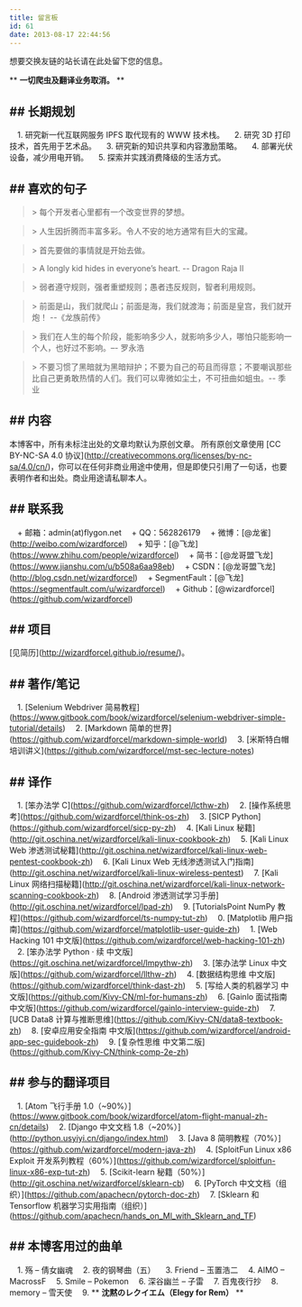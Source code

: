 ```yaml
---
title: 留言板
id: 61
date: 2013-08-17 22:44:56
---
```


想要交换友链的站长请在此处留下您的信息。

\*\* **一切爬虫及翻译业务取消。** \*\*

## \#\# 长期规划

　1\.  研究新一代互联网服务 IPFS 取代现有的 WWW 技术栈。
　2\.  研究 3D 打印技术，首先用于艺术品。
　3\.  研究新的知识共享和内容激励策略。
　4\.  部署光伏设备，减少用电开销。
　5\.  探索并实践消费降级的生活方式。

## \#\# 喜欢的句子

> \> 每个开发者心里都有一个改变世界的梦想。

> \> 人生因折腾而丰富多彩。令人不安的地方通常有巨大的宝藏。

> \> 首先要做的事情就是开始去做。

> \> A longly kid hides in everyone’s heart. -- Dragon Raja II

> \> 弱者遵守规则，强者重塑规则；愚者违反规则，智者利用规则。

> \> 前面是山，我们就爬山；前面是海，我们就渡海；前面是皇宫，我们就开炮！ --《龙族前传》

> \> 我们在人生的每个阶段，能影响多少人，就影响多少人，哪怕只能影响一个人，也好过不影响。–- 罗永浩

> \> 不要习惯了黑暗就为黑暗辩护；不要为自己的苟且而得意；不要嘲讽那些比自己更勇敢热情的人们。我们可以卑微如尘土，不可扭曲如蛆虫。-- 季业

## \#\# 内容

本博客中，所有未标注出处的文章均默认为原创文章。
所有原创文章使用 \[CC BY-NC-SA 4.0 协议\]\(<http://creativecommons.org/licenses/by-nc-sa/4.0/cn/>\)，你可以在任何非商业用途中使用，但是即使只引用了一句话，也要表明作者和出处。商业用途请私聊本人。

## \#\# 联系我

　\+   邮箱：admin(at)flygon.net
　\+   QQ：562826179
　\+   微博：\[@龙雀\]\(<http://weibo.com/wizardforcel>\)
　\+   知乎：\[@飞龙\]\(<https://www.zhihu.com/people/wizardforcel>\)
　\+   简书：\[@龙哥盟飞龙\]\(<https://www.jianshu.com/u/b508a6aa98eb>\)
　\+   CSDN：\[@龙哥盟飞龙\]\(<http://blog.csdn.net/wizardforcel>\)
　\+   SegmentFault：\[@飞龙\]\(<https://segmentfault.com/u/wizardforcel>\)
　\+   Github：\[@wizardforcel\]\(<https://github.com/wizardforcel>\)

## \#\# 项目

\[见简历\]\(<http://wizardforcel.github.io/resume/>\)。

## \#\# 著作/笔记

　1\.  \[Selenium Webdriver 简易教程\]\(<https://www.gitbook.com/book/wizardforcel/selenium-webdriver-simple-tutorial/details>\)
　2\.  \[Markdown 简单的世界\]\(<https://github.com/wizardforcel/markdown-simple-world>\)
　3\.  \[米斯特白帽培训讲义\]\(<https://github.com/wizardforcel/mst-sec-lecture-notes>\)

## \#\# 译作

　1\.  \[笨办法学 C\]\(<https://github.com/wizardforcel/lcthw-zh>\)
　2\.  \[操作系统思考\]\(<https://github.com/wizardforcel/think-os-zh>\)
　3\.  \[SICP Python\]\(<https://github.com/wizardforcel/sicp-py-zh>\)
　4\.  \[Kali Linux 秘籍\]\(<http://git.oschina.net/wizardforcel/kali-linux-cookbook-zh>\)
　5\.  \[Kali Linux Web 渗透测试秘籍\]\(<http://git.oschina.net/wizardforcel/kali-linux-web-pentest-cookbook-zh>\)
　6\.  \[Kali Linux Web 无线渗透测试入门指南\]\(<http://git.oschina.net/wizardforcel/kali-linux-wireless-pentest>\)
　7\.  \[Kali Linux 网络扫描秘籍\]\(<http://git.oschina.net/wizardforcel/kali-linux-network-scanning-cookbook-zh>\)
　8\.  \[Android 渗透测试学习手册\]\(<http://git.oschina.net/wizardforcel/lpad-zh>\)
　9\.  \[TutorialsPoint NumPy 教程\]\(<https://github.com/wizardforcel/ts-numpy-tut-zh>\)
　0\.  \[Matplotlib 用户指南\]\(<https://github.com/wizardforcel/matplotlib-user-guide-zh>\)
　1\.  \[Web Hacking 101 中文版\]\(<https://github.com/wizardforcel/web-hacking-101-zh>\)
　2\.  \[笨办法学 Python · 续 中文版\]\(<https://git.oschina.net/wizardforcel/lmpythw-zh>\)
　3\.  \[笨办法学 Linux 中文版\]\(<https://github.com/wizardforcel/llthw-zh>\)
　4\.  \[数据结构思维 中文版\]\(<https://github.com/wizardforcel/think-dast-zh>\)
　5\.  \[写给人类的机器学习 中文版\]\(<https://github.com/Kivy-CN/ml-for-humans-zh>\)
　6\.  \[Gainlo 面试指南 中文版\]\(<https://github.com/wizardforcel/gainlo-interview-guide-zh>\)
　7\.  \[UCB Data8 计算与推断思维\]\(<https://github.com/Kivy-CN/data8-textbook-zh>\)
　8\.  \[安卓应用安全指南 中文版\]\(<https://github.com/wizardforcel/android-app-sec-guidebook-zh>\)
　9\.  \[复杂性思维 中文第二版\]\(<https://github.com/Kivy-CN/think-comp-2e-zh>\)

## \#\# 参与的翻译项目

　1\.  \[Atom 飞行手册 1.0（~90%）\]\(<https://www.gitbook.com/book/wizardforcel/atom-flight-manual-zh-cn/details>\)
　2\.  \[Django 中文文档 1.8（~20%）\]\(<http://python.usyiyi.cn/django/index.html>\)
　3\.  \[Java 8 简明教程（70%）\]\(<https://github.com/wizardforcel/modern-java-zh>\)
　4\.  \[SploitFun Linux x86 Exploit 开发系列教程（60%）\]\(<https://github.com/wizardforcel/sploitfun-linux-x86-exp-tut-zh>\)
　5\.  \[Scikit-learn 秘籍（50%）\]\(<http://git.oschina.net/wizardforcel/sklearn-cb>\)
　6\.  \[PyTorch 中文文档（组织）\]\(<https://github.com/apachecn/pytorch-doc-zh>\)
　7\.  \[Sklearn 和 Tensorflow 机器学习实用指南（组织）\]\(<https://github.com/apachecn/hands_on_Ml_with_Sklearn_and_TF>\)

## \#\# 本博客用过的曲单

　1\.  殇 – 倩女幽魂
　2\.  夜的钢琴曲（五）
　3\.  Friend – 玉置浩二
　4\.  AIMO – MacrossF
　5\.  Smile – Pokemon
　6\.  深谷幽兰 – 子雷
　7\.  百鬼夜行抄
　8\.  memory – 雪天使
　9\.  \*\* **沈黙のレクイエム（Elegy for Rem）** \*\*